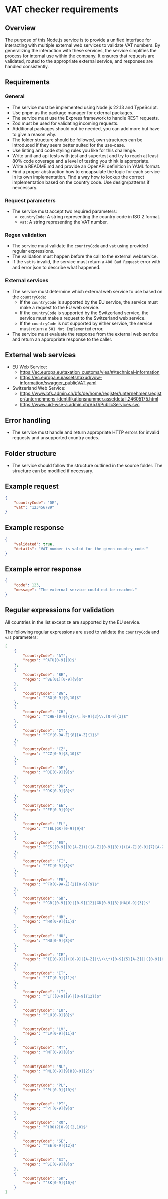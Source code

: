 # VAT checker requirements

## Overview

The purpose of this Node.js service is to provide a unified interface for interacting with multiple external web services to validate VAT numbers. By generalizing the interaction with these services, the service simplifies the process for internal use within the company. It ensures that requests are validated, routed to the appropriate external service, and responses are handled consistently.

## Requirements

### General

- The service must be implemented using Node.js 22.13 and TypeScript.
- Use pnpm as the package manager for external packages.
- The service must use the Express framework to handle REST requests.
- Zod must be used for validating incoming requests.
- Additional packages should not be needed, you can add more but have to give a reason why.
- The folder structure should be followed, own structures can be introduced if they seem better suited for the use-case.
- Use linting and code styling rules you like for this challenge.
- Write unit and api tests with jest and supertest and try to reach at least 80% code coverage and a level of testing you think is appropriate.
- Write a README.md and provide an OpenAPI definition in YAML format.
- Find a proper abstraction how to encapsulate the logic for each service in its own implementation. Find a way how to lookup the correct implementation based on the country code. Use design/patterns if neccessary.

### Request parameters

- The service must accept two required parameters:
  - `countryCode`: A string representing the country code in ISO 2 format.
  - `vat`: A string representing the VAT number.

### Regex validation

- The service must validate the `countryCode` and `vat` using provided regular expressions.
- The validation must happen before the call to the external webservice.
- If the `vat` is invalid, the service must return a `400 Bad Request` error with and error json to describe what happened.

### External services

- The service must determine which external web service to use based on the `countryCode`:
  - If the `countryCode` is supported by the EU service, the service must make a request to the EU web service.
  - If the `countryCode` is supported by the Switzerland service, the service must make a request to the Switzerland web service.
  - If the `countryCode` is not supported by either service, the service must return a `501 Not Implemented` error.
- The service must evaluate the response from the external web service and return an appropriate response to the caller.

## External web services

- EU Web Service:
  - <https://ec.europa.eu/taxation_customs/vies/#/technical-information>
  - <https://ec.europa.eu/assets/taxud/vow-information/swagger_publicVAT.yaml>
- Switzerland Web Service:
  - <https://www.bfs.admin.ch/bfs/de/home/register/unternehmensregister/unternehmens-identifikationsnummer.assetdetail.24605175.html>
  - <https://www.uid-wse-a.admin.ch/V5.0/PublicServices.svc>

## Error handling

- The service must handle and return appropriate HTTP errors for invalid requests and unsupported country codes.

## Folder structure

- The service should follow the structure outlined in the source folder. The structure can be modified if necessary.

## Example request

```json
{
    "countryCode": "DE",
    "vat": "123456789"
}
```

## Example response

```json
{
    "validated": true,
    "details": "VAT number is valid for the given country code."
}
```

## Example error response

```json
{
    "code": 123,
    "message": "The external service could not be reached."
}
```

## Regular expressions for validation

All countries in the list except `CH` are supported by the EU service.

The following regular expressions are used to validate the `countryCode` and `vat` parameters:

```json
[
    {
        "countryCode": "AT",
        "regex": "^ATU[0-9]{8}$"
    },
    {
        "countryCode": "BE",
        "regex": "^BE[01][0-9]{9}$"
    },
    {
        "countryCode": "BG",
        "regex": "^BG[0-9]{9,10}$"
    },
    {
        "countryCode": "CH",
        "regex": "^CHE-[0-9]{3}\\.[0-9]{3}\\.[0-9]{3}$"
    },
    {
        "countryCode": "CY",
        "regex": "^CY[0-9A-Z]{8}[A-Z]{1}$"
    },
    {
        "countryCode": "CZ",
        "regex": "^CZ[0-9]{8,10}$"
    },
    {
        "countryCode": "DE",
        "regex": "^DE[0-9]{9}$"
    },
    {
        "countryCode": "DK",
        "regex": "^DK[0-9]{8}$"
    },
    {
        "countryCode": "EE",
        "regex": "^EE[0-9]{9}$"
    },
    {
        "countryCode": "EL",
        "regex": "^(EL|GR)[0-9]{9}$"
    },
    {
        "countryCode": "ES",
        "regex": "^ES([0-9]{8}[A-Z])|([A-Z][0-9]{8})|([A-Z][0-9]{7}[A-Z])$"
    },
    {
        "countryCode": "FI",
        "regex": "^FI[0-9]{8}$"
    },
    {
        "countryCode": "FR",
        "regex": "^FR[0-9A-Z]{2}[0-9]{9}$"
    },
    {
        "countryCode": "GB",
        "regex": "^GB([0-9]{9}|[0-9]{12}|GD[0-9]{3}|HA[0-9]{3})$"
    },
    {
        "countryCode": "HR",
        "regex": "^HR[0-9]{11}$"
    },
    {
        "countryCode": "HU",
        "regex": "^HU[0-9]{8}$"
    },
    {
        "countryCode": "IE",
        "regex": "^IE[0-9]((([0-9]|[A-Z]|\\+\\*)[0-9]{5}[A-Z])|([0-9]{6}[A-Z]{2}))$"
    },
    {
        "countryCode": "IT",
        "regex": "^IT[0-9]{11}$"
    },
    {
        "countryCode": "LT",
        "regex": "^LT([0-9]{9}|[0-9]{12})$"
    },
    {
        "countryCode": "LU",
        "regex": "^LU[0-9]{8}$"
    },
    {
        "countryCode": "LV",
        "regex": "^LV[0-9]{11}$"
    },
    {
        "countryCode": "MT",
        "regex": "^MT[0-9]{8}$"
    },
    {
        "countryCode": "NL",
        "regex": "^NL[0-9]{9}B[0-9]{2}$"
    },
    {
        "countryCode": "PL",
        "regex": "^PL[0-9]{10}$"
    },
    {
        "countryCode": "PT",
        "regex": "^PT[0-9]{9}$"
    },
    {
        "countryCode": "RO",
        "regex": "^(RO)?[0-9]{2,10}$"
    },
    {
        "countryCode": "SE",
        "regex": "^SE[0-9]{12}$"
    },
    {
        "countryCode": "SI",
        "regex": "^SI[0-9]{8}$"
    },
    {
        "countryCode": "SK",
        "regex": "^SK[0-9]{10}$"
    }
]
```
